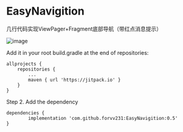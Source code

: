 # EasyNavigition
几行代码实现ViewPager+Fragment底部导航（带红点消息提示）

![image](https://github.com/forvv231/EasyNavigition/master/screenshot/pre1.gif)

Add it in your root build.gradle at the end of repositories:

	allprojects {
		repositories {
			...
			maven { url 'https://jitpack.io' }
		}
	}
Step 2. Add the dependency

	dependencies {
	        implementation 'com.github.forvv231:EasyNavigition:0.5'
	}
